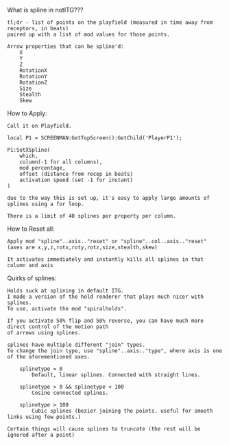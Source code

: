 What is spline in notITG???

	tl;dr - list of points on the playfield (measured in time away from receptors, in beats)
	paired up with a list of mod values for those points.

	Arrow properties that can be spline'd:
		X
		Y
		Z
		RotationX
		RotationY
		RotationZ
		Size
		Stealth
		Skew
	
	
	
	
How to Apply:

	Call it on Playfield.
	
	local P1 = SCREENMAN:GetTopScreen():GetChild('PlayerP1');
	
	P1:SetXSpline(
		which,
		column(-1 for all columns),
		mod percentage,
		offset (distance from recep in beats)
		activation speed (set -1 for instant)
	)
	
	due to the way this is set up, it's easy to apply large amounts of splines using a for loop.
	
	There is a limit of 40 splines per property per column.
	
	
	
	
	
How to Reset all:
	
	Apply mod "spline"..axis.."reset" or "spline"..col..axis.."reset"
	(axes are x,y,z,rotx,roty,rotz,size,stealth,skew)
		
	It activates immediately and instantly kills all splines in that column and axis
	
	
	
	
Quirks of splines:

	Holds suck at splining in default ITG.
	I made a version of the hold renderer that plays much nicer with splines.
	To use, activate the mod "spiralholds".
	
	If you activate 50% flip and 50% reverse, you can have much more direct control of the motion path
	of arrows using splines.
	
	splines have multiple different "join" types.
	To change the join type, use "spline"..axis.."type", where axis is one of the aforementioned axes.
		
		splinetype = 0
			Default, linear splines. Connected with straight lines.
			
		splinetype > 0 && splinetype < 100
			Cosine connected splines.
			
		splinetype > 100
			Cubic splines (bezier joining the points. useful for smooth links using few points.)
			
	Certain things will cause splines to truncate (the rest will be ignored after a point)